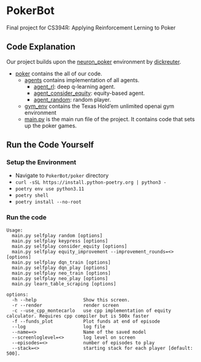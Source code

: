 # PokerBot
Final project for CS394R: Applying Reinforcement Lerning to Poker
## Code Explanation
Our project builds upon the [neuron_poker](https://github.com/dickreuter/neuron_poker) environment by [dickreuter](https://github.com/dickreuter).
- [poker](https://github.com/martinkrylov/PokerBot/tree/main/poker) contains the all of our code.
  - [agents](https://github.com/martinkrylov/PokerBot/tree/main/poker/agents) contains implementation of all agents.
    - [agent_rl](https://github.com/martinkrylov/PokerBot/blob/main/poker/agents/agent_rl.py): deep q-learning agent.
    - [agent_consider_equity](https://github.com/martinkrylov/PokerBot/blob/main/poker/agents/agent_consider_equity.py): equity-based agent.
    - [agent_random](https://github.com/martinkrylov/PokerBot/blob/main/poker/agents/agent_random.py): random player.
  - [gym_env](https://github.com/martinkrylov/PokerBot/tree/main/poker/gym_env) contains the Texas Hold’em unlimited openai gym environment
  - [main.py](https://github.com/martinkrylov/PokerBot/blob/main/poker/main.py) is the main run file of the project. It contains code that sets up the poker games.
 
## Run the Code Yourself
### Setup the Environment
- Navigate to ```PokerBot/poker``` directory
- ```curl -sSL https://install.python-poetry.org | python3 -```
- ```poetry env use python3.11```
- ```poetry shell```
- ```poetry install --no-root```
### Run the code
```
Usage:
  main.py selfplay random [options]
  main.py selfplay keypress [options]
  main.py selfplay consider_equity [options]
  main.py selfplay equity_improvement --improvement_rounds=<> [options]
  main.py selfplay dqn_train [options]
  main.py selfplay dqn_play [options]
  main.py selfplay neo_train [options]
  main.py selfplay neo_play [options]
  main.py learn_table_scraping [options]

options:
  -h --help                 Show this screen.
  -r --render               render screen
  -c --use_cpp_montecarlo   use cpp implementation of equity calculator. Requires cpp compiler but is 500x faster
  -f --funds_plot           Plot funds at end of episode
  --log                     log file
  --name=<>                 Name of the saved model
  --screenloglevel=<>       log level on screen
  --episodes=<>             number of episodes to play
  --stack=<>                starting stack for each player [default: 500].

```

  
